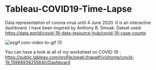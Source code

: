 # Tableau-COVID19-Time-Lapse
 Data representation of corona virus until 4 June 2020. It is an interactive dashboard. I have been inspired by  Anthony B. Smoak.
 Datset used: https://data.world/covid-19-data-resource-hub/covid-19-case-counts

![ezgif com-video-to-gif (1)](https://user-images.githubusercontent.com/30840805/89726479-9caf9d80-da38-11ea-8674-0726839a1374.gif)

You can have a look at all of my worksheet on COVID-19 : https://public.tableau.com/profile/swati.thapa#!/vizhome/covid-19_15968939255640/Dashboard
